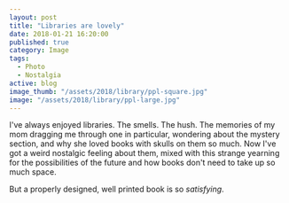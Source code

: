 ```yaml
---
layout: post
title: "Libraries are lovely"
date: 2018-01-21 16:20:00
published: true
category: Image
tags:
  - Photo
  - Nostalgia
active: blog
image_thumb: "/assets/2018/library/ppl-square.jpg"
image: "/assets/2018/library/ppl-large.jpg"
---
```


I've always enjoyed libraries. The smells. The hush. The memories of my mom dragging me through one in particular, wondering about the mystery section, and why she loved books with skulls on them so much. Now I've got a weird nostalgic feeling about them, mixed with this strange yearning for the possibilities of the future and how books don't need to take up so much space.

But a properly designed, well printed book is so _satisfying_.
